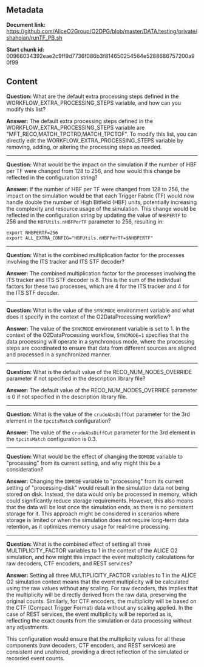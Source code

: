 ## Metadata

**Document link:** https://github.com/AliceO2Group/O2DPG/blob/master/DATA/testing/private/shahoian/runTF_PB.sh

**Start chunk id:** 00966034392eae2c9ff9d7736f086b3f814650254564e5288686757200a90f99

## Content

**Question:** What are the default extra processing steps defined in the WORKFLOW_EXTRA_PROCESSING_STEPS variable, and how can you modify this list?

**Answer:** The default extra processing steps defined in the WORKFLOW_EXTRA_PROCESSING_STEPS variable are "MFT_RECO,MATCH_TPCTRD,MATCH_TPCTOF". To modify this list, you can directly edit the WORKFLOW_EXTRA_PROCESSING_STEPS variable by removing, adding, or altering the processing steps as needed.

---

**Question:** What would be the impact on the simulation if the number of HBF per TF were changed from 128 to 256, and how would this change be reflected in the configuration string?

**Answer:** If the number of HBF per TF were changed from 128 to 256, the impact on the simulation would be that each Trigger Fabric (TF) would now handle double the number of High Bitfield (HBF) units, potentially increasing the complexity and resource usage of the simulation. This change would be reflected in the configuration string by updating the value of `NHBPERTF` to 256 and the `HBFUtils.nHBFPerTF` parameter to 256, resulting in:

```
export NHBPERTF=256
export ALL_EXTRA_CONFIG="HBFUtils.nHBFPerTF=$NHBPERTF"
```

---

**Question:** What is the combined multiplication factor for the processes involving the ITS tracker and ITS STF decoder?

**Answer:** The combined multiplication factor for the processes involving the ITS tracker and ITS STF decoder is 8. This is the sum of the individual factors for these two processes, which are 4 for the ITS tracker and 4 for the ITS STF decoder.

---

**Question:** What is the value of the `SYNCMODE` environment variable and what does it specify in the context of the O2DataProcessing workflow?

**Answer:** The value of the `SYNCMODE` environment variable is set to 1. In the context of the O2DataProcessing workflow, `SYNCMODE=1` specifies that the data processing will operate in a synchronous mode, where the processing steps are coordinated to ensure that data from different sources are aligned and processed in a synchronized manner.

---

**Question:** What is the default value of the RECO_NUM_NODES_OVERRIDE parameter if not specified in the description library file?

**Answer:** The default value of the RECO_NUM_NODES_OVERRIDE parameter is 0 if not specified in the description library file.

---

**Question:** What is the value of the `crudeAbsDiffCut` parameter for the 3rd element in the `tpcitsMatch` configuration?

**Answer:** The value of the `crudeAbsDiffCut` parameter for the 3rd element in the `tpcitsMatch` configuration is 0.3.

---

**Question:** What would be the effect of changing the `DDMODE` variable to "processing" from its current setting, and why might this be a consideration?

**Answer:** Changing the `DDMODE` variable to "processing" from its current setting of "processing-disk" would result in the simulation data not being stored on disk. Instead, the data would only be processed in memory, which could significantly reduce storage requirements. However, this also means that the data will be lost once the simulation ends, as there is no persistent storage for it. This approach might be considered in scenarios where storage is limited or when the simulation does not require long-term data retention, as it optimizes memory usage for real-time processing.

---

**Question:** What is the combined effect of setting all three MULTIPLICITY_FACTOR variables to 1 in the context of the ALICE O2 simulation, and how might this impact the event multiplicity calculations for raw decoders, CTF encoders, and REST services?

**Answer:** Setting all three MULTIPLICITY_FACTOR variables to 1 in the ALICE O2 simulation context means that the event multiplicity will be calculated using the raw values without any scaling. For raw decoders, this implies that the multiplicity will be directly derived from the raw data, preserving the original counts. Similarly, for CTF encoders, the multiplicity will be based on the CTF (Compact Trigger Format) data without any scaling applied. In the case of REST services, the event multiplicity will be reported as is, reflecting the exact counts from the simulation or data processing without any adjustments.

This configuration would ensure that the multiplicity values for all these components (raw decoders, CTF encoders, and REST services) are consistent and unaltered, providing a direct reflection of the simulated or recorded event counts.